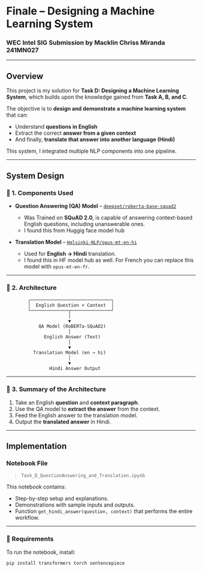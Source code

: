 # Finale – Designing a Machine Learning System  
### WEC Intel SIG Submission by Macklin Chriss Miranda 241MN027

---

## Overview
This project is my solution for **Task D: Designing a Machine Learning System**, which builds upon the knowledge gained from **Task A, B, and C**.  

The objective is to **design and demonstrate a machine learning system** that can:
- Understand **questions in English**
- Extract the correct **answer from a given context**
- And finally, **translate that answer into another language (Hindi)**

This system, I integrated multiple NLP components into one pipeline.

---

## System Design

### 🔹 1. Components Used
- **Question Answering (QA) Model** – [`deepset/roberta-base-squad2`](https://huggingface.co/deepset/roberta-base-squad2)  
  - Was Trained on **SQuAD 2.0**, is capable of answering context-based English questions, including unanswerable ones.
  - I found this from Huggig face model hub

- **Translation Model** – [`Helsinki-NLP/opus-mt-en-hi`](https://huggingface.co/Helsinki-NLP/opus-mt-en-hi)  
  - Used for **English → Hindi** translation.
  - I found this in HF model hub as well. For French you can replace this model with `opus-mt-en-fr`. 

---

### 🔹 2. Architecture

            ┌──────────────────────────────┐
            │  English Question + Context  │
            └──────────────┬───────────────┘
                           │
                           ▼
                QA Model (RoBERTa-SQuAD2)
                           │
                  English Answer (Text)
                           │
                           ▼
              Translation Model (en → hi)
                           │
                           ▼
                    Hindi Answer Output

---

### 🔹 3. Summary of the Architecture
1. Take an English **question** and **context paragraph**.  
2. Use the QA model to **extract the answer** from the context.  
3. Feed the English answer to the translation model.  
4. Output the **translated answer** in Hindi.  

---

## Implementation

### Notebook File
> `Task_D_QuestionAnswering_and_Translation.ipynb`

This notebook contains:
- Step-by-step setup and explanations.
- Demonstrations with sample inputs and outputs.
- Function `get_hindi_answer(question, context)` that performs the entire workflow.

---

### 🔧 Requirements
To run the notebook, install:
```bash
pip install transformers torch sentencepiece
